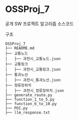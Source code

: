 # OSSProj_7
공개 SW 프로젝트 알고리즘 소스코드

구조
```
OSSProj_7
├── README.md
├── 교통노드
│   ├── 과천시_교통노드.json
├── 교통링크
│   ├── 과천시_교통링크.json
├── 통과노선
│   ├── 과천시_통과노선.json
├── 정류장위치
│   ├── 과천시_정류장위치.json
├── generate_route.py
├── function_1_to_5.py
├── function_6_to_10.py
├── POI.py
├── llm_response.txt
```
